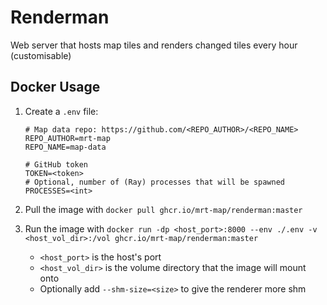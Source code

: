 # Renderman

Web server that hosts map tiles and renders changed tiles every hour (customisable)

## Docker Usage
1. Create a `.env` file:
    ```dotenv
    # Map data repo: https://github.com/<REPO_AUTHOR>/<REPO_NAME>
    REPO_AUTHOR=mrt-map
    REPO_NAME=map-data

    # GitHub token
    TOKEN=<token>
    # Optional, number of (Ray) processes that will be spawned
    PROCESSES=<int>
    ```

2. Pull the image with `docker pull ghcr.io/mrt-map/renderman:master`
3. Run the image with `docker run -dp <host_port>:8000 --env ./.env -v <host_vol_dir>:/vol ghcr.io/mrt-map/renderman:master`
   - `<host_port>` is the host's port
   - `<host_vol_dir>` is the volume directory that the image will mount onto
   - Optionally add `--shm-size=<size>` to give the renderer more shm
